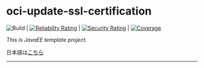 # oci-update-ssl-certification

![Build](https://github.com/syake-salmon/oci-update-ssl-certification/workflows/Build/badge.svg) | [![Reliability Rating](https://sonarcloud.io/api/project_badges/measure?project=syake-salmon_oci-update-ssl-certification&metric=reliability_rating)](https://sonarcloud.io/dashboard?id=syake-salmon_oci-update-ssl-certification) | [![Security Rating](https://sonarcloud.io/api/project_badges/measure?project=syake-salmon_oci-update-ssl-certification&metric=security_rating)](https://sonarcloud.io/dashboard?id=syake-salmon_oci-update-ssl-certification) | [![Coverage](https://sonarcloud.io/api/project_badges/measure?project=syake-salmon_oci-update-ssl-certification&metric=coverage)](https://sonarcloud.io/dashboard?id=syake-salmon_oci-update-ssl-certification)

*This is JavaEE template project.*

日本語は[こちら](README_ja.md)
<hr />
